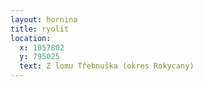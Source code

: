 ```yaml
---
layout: hornina
title: ryolit
location:
  x: 1057802
  y: 795025
  text: Z lomu Třebnuška (okres Rokycany)
---
```



